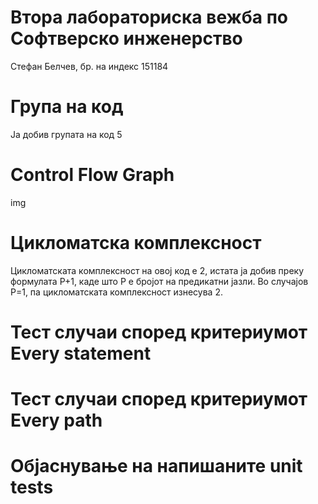 # Втора лабораториска вежба по Софтверско инженерство
Стефан Белчев, бр. на индекс 151184
# Група на код
Ја добив групата на код 5
# Control Flow Graph
img
# Цикломатска комплексност
Цикломатската комплексност на овој код е 2, истата ја добив преку формулата P+1, каде што P е бројот на предикатни јазли. Во случајoв P=1, па цикломатската комплексност изнесува 2.
# Тест случаи според критериумот Every statement
# Тест случаи според критериумот Every path
# Објаснување на напишаните unit tests

